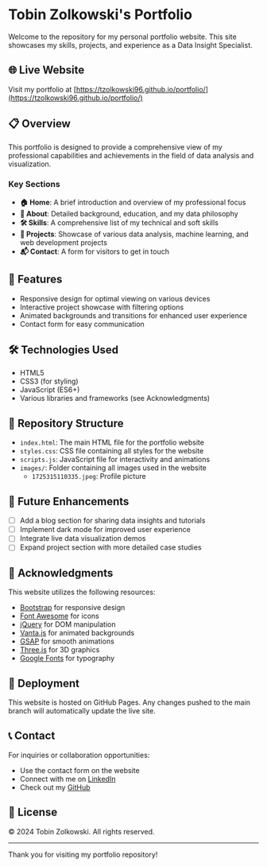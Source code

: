 # Tobin Zolkowski's Portfolio

Welcome to the repository for my personal portfolio website. This site showcases my skills, projects, and experience as a Data Insight Specialist.

## 🌐 Live Website

Visit my portfolio at [https://tzolkowski96.github.io/portfolio/](https://tzolkowski96.github.io/portfolio/)

## 📋 Overview

This portfolio is designed to provide a comprehensive view of my professional capabilities and achievements in the field of data analysis and visualization.

### Key Sections

- **🏠 Home**: A brief introduction and overview of my professional focus
- **👤 About**: Detailed background, education, and my data philosophy
- **🛠️ Skills**: A comprehensive list of my technical and soft skills
- **💼 Projects**: Showcase of various data analysis, machine learning, and web development projects
- **📬 Contact**: A form for visitors to get in touch

## 🚀 Features

- Responsive design for optimal viewing on various devices
- Interactive project showcase with filtering options
- Animated backgrounds and transitions for enhanced user experience
- Contact form for easy communication

## 🛠️ Technologies Used

- HTML5
- CSS3 (for styling)
- JavaScript (ES6+)
- Various libraries and frameworks (see Acknowledgments)

## 📁 Repository Structure

- `index.html`: The main HTML file for the portfolio website
- `styles.css`: CSS file containing all styles for the website
- `scripts.js`: JavaScript file for interactivity and animations
- `images/`: Folder containing all images used in the website
  - `1725315110335.jpeg`: Profile picture

## 🌟 Future Enhancements

- [ ] Add a blog section for sharing data insights and tutorials
- [ ] Implement dark mode for improved user experience
- [ ] Integrate live data visualization demos
- [ ] Expand project section with more detailed case studies

## 🙏 Acknowledgments

This website utilizes the following resources:

- [Bootstrap](https://getbootstrap.com/) for responsive design
- [Font Awesome](https://fontawesome.com/) for icons
- [jQuery](https://jquery.com/) for DOM manipulation
- [Vanta.js](https://www.vantajs.com/) for animated backgrounds
- [GSAP](https://greensock.com/gsap/) for smooth animations
- [Three.js](https://threejs.org/) for 3D graphics
- [Google Fonts](https://fonts.google.com/) for typography

## 🚀 Deployment

This website is hosted on GitHub Pages. Any changes pushed to the main branch will automatically update the live site.

## 📞 Contact

For inquiries or collaboration opportunities:
- Use the contact form on the website
- Connect with me on [LinkedIn](https://www.linkedin.com/in/tobin-zolkowski/)
- Check out my [GitHub](https://github.com/tzolkowski96)

## 📄 License

© 2024 Tobin Zolkowski. All rights reserved.

---

Thank you for visiting my portfolio repository!
